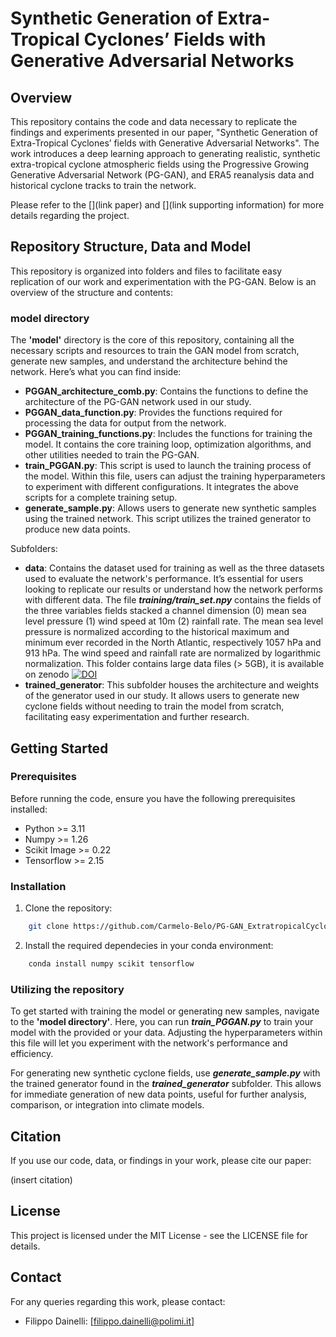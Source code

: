 # Synthetic Generation of Extra-Tropical Cyclones’ Fields with Generative Adversarial Networks

## Overview 

This repository contains the code and data necessary to replicate the findings and experiments presented in our paper, "Synthetic Generation of Extra-Tropical Cyclones’ fields with Generative Adversarial Networks". The work introduces a deep learning approach to generating realistic, synthetic extra-tropical cyclone atmospheric fields using the Progressive Growing Generative Adversarial Network (PG-GAN), and ERA5 reanalysis data and historical cyclone tracks to train the network.

Please refer to the [](link paper) and [](link supporting information) for more details regarding the project.

## Repository Structure, Data and Model

This repository is organized into folders and files to facilitate easy replication of our work and experimentation with the PG-GAN. Below is an overview of the structure and contents:

### model directory

The **'model'** directory is the core of this repository, containing all the necessary scripts and resources to train the GAN model from scratch, generate new samples, and understand the architecture behind the network. Here’s what you can find inside:

- **PGGAN_architecture_comb.py**: Contains the functions to define the architecture of the PG-GAN network used in our study.
- **PGGAN_data_function.py**: Provides the functions required for processing the data for output from the network.
- **PGGAN_training_functions.py**: Includes the functions for training the model. It contains the core training loop, optimization algorithms, and other utilities needed to train the PG-GAN.
- **train_PGGAN.py**: This script is used to launch the training process of the model. Within this file, users can adjust the training hyperparameters to experiment with different configurations. It integrates the above scripts for a complete training setup.
- **generate_sample.py**: Allows users to generate new synthetic samples using the trained network. This script utilizes the trained generator to produce new data points.

Subfolders:

- **data**: Contains the dataset used for training as well as the three datasets used to evaluate the network's performance. It’s essential for users looking to replicate our results or understand how the network performs with different data. The file ***training/train_set.npy*** contains the fields of the three variables fields stacked a channel dimension (0) mean sea level pressure (1) wind speed at 10m (2) rainfall rate. The mean sea level pressure is normalized according to the historical maximum and minimum ever recorded in the North Atlantic, respectively 1057 hPa and 913 hPa. The wind speed and rainfall rate are normalized by logarithmic normalization. 
This folder contains large data files (> 5GB), it is available on zenodo [![DOI](https://zenodo.org/badge/772076128.svg)](https://zenodo.org/doi/10.5281/zenodo.10818906)
- **trained_generator**: This subfolder houses the architecture and weights of the generator used in our study. It allows users to generate new cyclone fields without needing to train the model from scratch, facilitating easy experimentation and further research.

## Getting Started

### Prerequisites

Before running the code, ensure you have the following prerequisites installed:

- Python >= 3.11
- Numpy >= 1.26
- Scikit Image >= 0.22
- Tensorflow >= 2.15

### Installation

1. Clone the repository:

```bash
    git clone https://github.com/Carmelo-Belo/PG-GAN_ExtratropicalCyclones
```

2. Install the required dependecies in your conda environment:

```bash
    conda install numpy scikit tensorflow
```

### Utilizing the repository

To get started with training the model or generating new samples, navigate to the **'model directory'**. Here, you can run ***train_PGGAN.py*** to train your model with the provided or your data. Adjusting the hyperparameters within this file will let you experiment with the network's performance and efficiency.

For generating new synthetic cyclone fields, use ***generate_sample.py*** with the trained generator found in the ***trained_generator*** subfolder. This allows for immediate generation of new data points, useful for further analysis, comparison, or integration into climate models.

## Citation

If you use our code, data, or findings in your work, please cite our paper:

(insert citation)

## License

This project is licensed under the MIT License - see the LICENSE file for details.

## Contact

For any queries regarding this work, please contact:

- Filippo Dainelli: [filippo.dainelli@polimi.it]